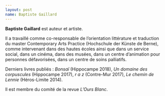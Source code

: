 ```yaml
---
layout: post
name: Baptiste Gaillard
---
```

**Baptiste Gaillard** est auteur et artiste.

Il a travaillé comme co-responsable de l’orientation littérature et traduction du master Contemporary Arts Practice (Hochschule der Künste de Berne), comme intervenant dans des hautes écoles ainsi que dans un service social, dans un cinéma, dans des musées, dans un centre d’animation pour personnes défavorisées, dans un centre de soins palliatifs. 

Derniers livres publiés : *Bonsaï* (Hippocampe 2018), *Un domaine des corpuscules* (Hippocampe 2017), *r a z* (Contre-Mur 2017), *Le chemin de Lennie* (Héros-Limite 2014).

Il est membre du comité de la revue *L’Ours Blanc*. 